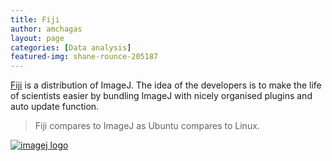 ```yaml
---
title: Fiji
author: amchagas
layout: page
categories: [Data analysis]
featured-img: shane-rounce-205187
---
```


[Fiji](http://fiji.sc/Fiji) is a distribution of ImageJ. The idea of the developers is to make the life of scientists easier by bundling ImageJ with nicely organised plugins and auto update function.

> Fiji compares to ImageJ as Ubuntu compares to Linux.

[ <img src="https://i1.wp.com/rsbweb.nih.gov/ij/images/imagej-logo.gif?w=800" alt="imagej logo" data-recalc-dims="1" />](http://openeuroscience.wordpress.com/software/imagej/ "ImageJ")
